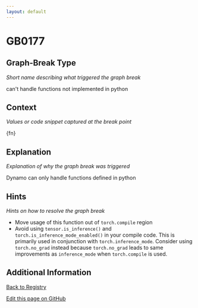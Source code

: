 ```yaml
---
layout: default
---
```

# GB0177

## Graph-Break Type
*Short name describing what triggered the graph break*

can't handle functions not implemented in python 

## Context
*Values or code snippet captured at the break point*

{fn}

## Explanation
*Explanation of why the graph break was triggered*

Dynamo can only handle functions defined in python

## Hints
*Hints on how to resolve the graph break*

- Move usage of this function out of `torch.compile` region
- Avoid using `tensor.is_inference()` and `torch.is_inference_mode_enabled()` in your compile code. This is primarily used in conjunction with `torch.inference_mode`. Consider using `torch.no_grad` instead because `torch.no_grad` leads to same improvements as `inference_mode` when `torch.compile` is used.


## Additional Information

<!-- ADDITIONAL INFORMATION START - Add custom information below this line -->

<!-- ADDITIONAL INFORMATION END -->

[Back to Registry](../index.html)

[Edit this page on GitHub](https://github.com/pytorch-labs/compile-graph-break-site/edit/main/docs/gb/gb0177.md)
